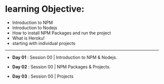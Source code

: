 # learning Objective:
- Introduction to NPM
- Introduction to Nodejs
- How to install NPM Packages and run the project
- What is Heroku!
- starting with individual projects

<hr/>

- **Day 01** : Session 00 | Introduction to NPM & Nodejs.

- **Day 02** : Session 00 | NPM Packages & Projects.

- **Day 03** : Session 00 | Projects
